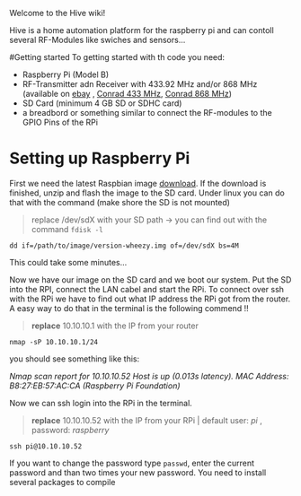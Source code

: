 Welcome to the Hive wiki!

Hive is a home automation platform for the raspberry pi and can contoll several RF-Modules like swiches and sensors...

#Getting started
To getting started with th code you need:
* Raspberry Pi (Model B)
* RF-Transmitter adn Receiver with 433.92 MHz and/or 868 MHz (available on [ebay](http://www.ebay.com/itm/433Mhz-WL-RF-Transmitter-Receiver-Module-Link-Kit-for-Arduino-ARM-MCU-Wireless-/380717845396?pt=LH_DefaultDomain_0&hash=item58a48d4b94) , [Conrad 433 MHz](http://www.conrad.at/ce/de/product/130428/Funk-Sender-Empfaenger-Set-433-MHz-AM-Baustein-Sender-3-12-VACDC-Empfaenger-5-VACDC-Reichweite-max-30-m/?ref=detview1&rt=detview1&rb=2), [Conrad 868 MHz](http://www.conrad.at/ce/de/product/190939/Funk-Sende-Empfaenger-Set-868-MHz-Baustein-Sender-3-12-VACDC-Empfaenger-5-VACDC-Reichweite-max-200-m/?ref=detview1&rt=detview1&rb=2))
* SD Card (minimum 4 GB SD or SDHC card)
* a breadbord or something similar to connect the RF-modules to the GPIO Pins of the RPi

# Setting up Raspberry Pi
First we need the latest Raspbian image [download](http://www.raspberrypi.org/downloads).
If the download is finished, unzip and flash the image to the SD card.
Under linux you can do that with the command (make shore the SD is not mounted)
> replace /dev/sdX with your SD path -> you can find out with the command `fdisk -l`

`dd if=/path/to/image/version-wheezy.img of=/dev/sdX bs=4M`

This could take some minutes...

Now we have our image on the SD card and we boot our system. Put the SD into the RPI, connect the LAN cabel and start the RPi.
To connect over ssh with the RPi we have to find out what IP address the RPi got from the router. A easy way to do that in the terminal is the following commend !!

>**replace** 10.10.10.1 with the IP from your router

`nmap -sP 10.10.10.1/24`

you should see something like this:

_Nmap scan report for 10.10.10.52
Host is up (0.013s latency).
MAC Address: B8:27:EB:57:AC:CA (Raspberry Pi Foundation)_

Now we can ssh login into the RPi in the terminal.
> **replace** 10.10.10.52 with the IP from your RPi | default user: _pi_ , password: _raspberry_

`ssh pi@10.10.10.52`

If you want to change the password type `passwd`, enter the current password and than two times your new password. You need to install several packages to compile 


